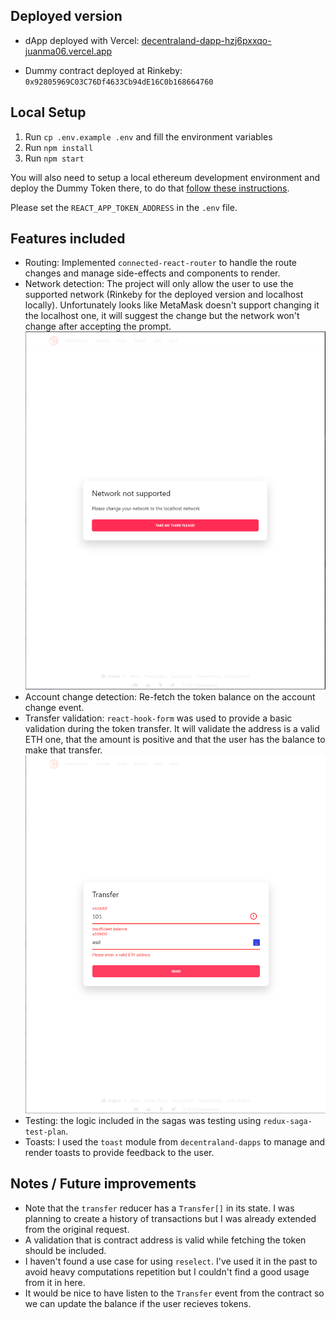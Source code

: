 ## Deployed version

- dApp deployed with Vercel: [decentraland-dapp-hzj6pxxqo-juanma06.vercel.app](decentraland-dapp-hzj6pxxqo-juanma06.vercel.app)

- Dummy contract deployed at Rinkeby: `0x92805969C03C76Df4633Cb94dE16C0b168664760`

## Local Setup

1. Run `cp .env.example .env` and fill the environment variables
2. Run `npm install`
3. Run `npm start`

You will also need to setup a local ethereum development environment and deploy the Dummy Token there, to do that [follow these instructions](https://github.com/decentraland/dummy-token#setup).

Please set the `REACT_APP_TOKEN_ADDRESS` in the `.env` file.

## Features included

- Routing: Implemented `connected-react-router` to handle the route changes and manage side-effects and components to render.
- Network detection: The project will only allow the user to use the supported network (Rinkeby for the deployed version and localhost locally). Unfortunately looks like MetaMask doesn't support changing it the localhost one, it will suggest the change but the network won't change after accepting the prompt.
  ![image](./docs/wrong-network.png)
- Account change detection: Re-fetch the token balance on the account change event.
- Transfer validation: `react-hook-form` was used to provide a basic validation during the token transfer. It will validate the address is a valid ETH one, that the amount is positive and that the user has the balance to make that transfer.
  ![image](./docs/transfer-validation.png)
- Testing: the logic included in the sagas was testing using `redux-saga-test-plan`.
- Toasts: I used the `toast` module from `decentraland-dapps` to manage and render toasts to provide feedback to the user.

## Notes / Future improvements

- Note that the `transfer` reducer has a `Transfer[]` in its state. I was planning to create a history of transactions but I was already extended from the original request.
- A validation that is contract address is valid while fetching the token should be included.
- I haven't found a use case for using `reselect`. I've used it in the past to avoid heavy computations repetition but I couldn't find a good usage from it in here.
- It would be nice to have listen to the `Transfer` event from the contract so we can update the balance if the user recieves tokens.
